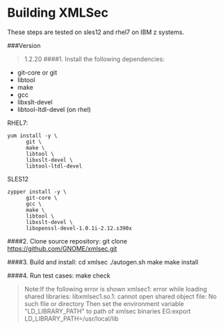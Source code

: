 # Building XMLSec
These steps are tested on sles12 and rhel7 on IBM z systems.

###Version
>1.2.20
####1.  Install the following dependencies:
*	git-core or git
*	libtool
*	make
*	gcc
*	libxslt-devel
*	libtool-ltdl-devel (on rhel)

RHEL7:
```
yum install -y \
	  git \
	  make \
	  libtool \
	  libxslt-devel \
	  libtool-ltdl-devel
```		

SLES12

```
zypper install -y \
	  git-core \
	  gcc \
	  make \
	  libtool \
	  libxslt-devel \
	  libopenssl-devel-1.0.1i-2.12.s390x
```
####2.  Clone source repository:
    git clone https://github.com/GNOME/xmlsec.git

####3.  Build and install:
         cd xmlsec
        ./autogen.sh
        make
        make install

####4.  Run test cases:
     make check

>Note:If the following error is shown
xmlsec1: error while loading shared libraries: libxmlsec1.so.1: cannot open shared object file: No such file or directory
Then set the environment variable "LD_LIBRARY_PATH" to path of xmlsec binaries
EG:export LD_LIBRARY_PATH=/usr/local/lib
